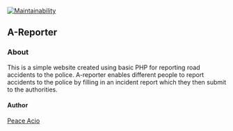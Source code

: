 [![Maintainability](https://api.codeclimate.com/v1/badges/53423a00c7662936a6ac/maintainability)](https://codeclimate.com/github/Peace-Apple/AReporter/maintainability)

## A-Reporter
### About
This is a simple website created using basic PHP for reporting road accidents to the police.
A-reporter enables different people to report accidents to the police by filling in an incident report which they then submit to the authorities.

#### Author
[Peace Acio](https://github.com/Peace-Apple)
